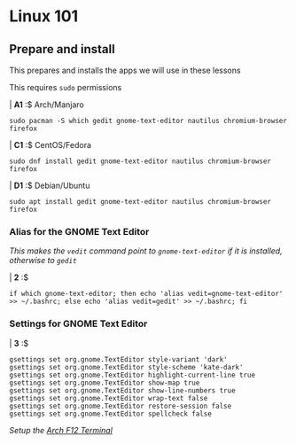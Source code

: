# Linux 101

## Prepare and install

This prepares and installs the apps we will use in these lessons

This requires `sudo` permissions

| **A1** :$ Arch/Manjaro

```console
sudo pacman -S which gedit gnome-text-editor nautilus chromium-browser firefox
```

| **C1** :$ CentOS/Fedora

```console
sudo dnf install gedit gnome-text-editor nautilus chromium-browser firefox
```

| **D1** :$ Debian/Ubuntu

```console
sudo apt install gedit gnome-text-editor nautilus chromium-browser firefox
```

### Alias for the GNOME Text Editor

*This makes the `vedit` command point to `gnome-text-editor` if it is installed, otherwise to `gedit`*

| **2** :$

```console
if which gnome-text-editor; then echo 'alias vedit=gnome-text-editor' >> ~/.bashrc; else echo 'alias vedit=gedit' >> ~/.bashrc; fi
```

### Settings for GNOME Text Editor

| **3** :$

```console
gsettings set org.gnome.TextEditor style-variant 'dark'
gsettings set org.gnome.TextEditor style-scheme 'kate-dark'
gsettings set org.gnome.TextEditor highlight-current-line true
gsettings set org.gnome.TextEditor show-map true
gsettings set org.gnome.TextEditor show-line-numbers true
gsettings set org.gnome.TextEditor wrap-text false
gsettings set org.gnome.TextEditor restore-session false
gsettings set org.gnome.TextEditor spellcheck false
```

*Setup the [Arch F12 Terminal](https://github.com/inkVerb/vip/blob/master/Arch-Drop-Terminal.md)*
